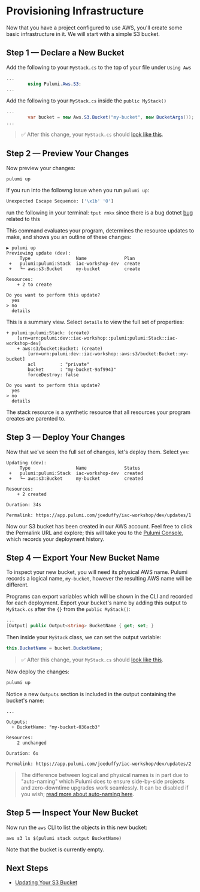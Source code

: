 # Provisioning Infrastructure

Now that you have a project configured to use AWS, you'll create some basic infrastructure in it. We will start with a simple S3 bucket.

## Step 1 &mdash; Declare a New Bucket

Add the following to your `MyStack.cs` to the top of your file under `Using Aws`
```csharp
...
		using Pulumi.Aws.S3;
...
```

Add the following to your `MyStack.cs` inside the `public MyStack()`

```csharp
...
		var bucket = new Aws.S3.Bucket("my-bucket", new BucketArgs());
...
```

> :white_check_mark: After this change, your `MyStack.cs` should [look like this](./code/03-provisioning-infrastructure/step1.cs).

## Step 2 &mdash; Preview Your Changes

Now preview your changes:

```
pulumi up
```

If you run into the followng issue when you run `pulumi up`: 

```bash
Unexpected Escape Sequence: ['\x1b' 'O']
```

run the following in your terminal:
`tput rmkx`
since there is a bug dotnet [bug](https://github.com/dotnet/sdk/issues/15243) related to this 

This command evaluates your program, determines the resource updates to make, and shows you an outline of these changes:

```
▶ pulumi up
Previewing update (dev):
     Type                 Name              Plan
 +   pulumi:pulumi:Stack  iac-workshop-dev  create
 +   └─ aws:s3:Bucket     my-bucket         create

Resources:
    + 2 to create

Do you want to perform this update?
  yes
> no
  details
```

This is a summary view. Select `details` to view the full set of properties:

```
+ pulumi:pulumi:Stack: (create)
    [urn=urn:pulumi:dev::iac-workshop::pulumi:pulumi:Stack::iac-workshop-dev]
    + aws:s3/bucket:Bucket: (create)
        [urn=urn:pulumi:dev::iac-workshop::aws:s3/bucket:Bucket::my-bucket]
        acl         : "private"
        bucket      : "my-bucket-9af9943"
        forceDestroy: false

Do you want to perform this update?
  yes
> no
  details
```

The stack resource is a synthetic resource that all resources your program creates are parented to.

## Step 3 &mdash; Deploy Your Changes

Now that we've seen the full set of changes, let's deploy them. Select `yes`:

```
Updating (dev):
     Type                 Name              Status
 +   pulumi:pulumi:Stack  iac-workshop-dev  created
 +   └─ aws:s3:Bucket     my-bucket         created

Resources:
    + 2 created

Duration: 34s

Permalink: https://app.pulumi.com/joeduffy/iac-workshop/dev/updates/1
```

Now our S3 bucket has been created in our AWS account. Feel free to click the Permalink URL and explore; this will take 
you to the [Pulumi Console](https://www.pulumi.com/docs/intro/console/), which records your deployment history.

## Step 4 &mdash; Export Your New Bucket Name

To inspect your new bucket, you will need its physical AWS name. Pulumi records a logical name, `my-bucket`, however the resulting AWS name will be different.

Programs can export variables which will be shown in the CLI and recorded for each deployment. Export your bucket's name by adding this output to `MyStack.cs` after the `{}` from the `public MyStack()`:

```csharp
...
[Output] public Output<string> BucketName { get; set; }
```

Then inside your `MyStack` class, we can set the output variable:

```csharp
this.BucketName = bucket.BucketName;
```

> :white_check_mark: After this change, your `MyStack.cs` should [look like this](./code/03-provisioning-infrastructure/step4.cs).

Now deploy the changes:

```bash
pulumi up
```

Notice a new `Outputs` section is included in the output containing the bucket's name:

```
...

Outputs:
  + BucketName: "my-bucket-036acb3"

Resources:
    2 unchanged

Duration: 6s

Permalink: https://app.pulumi.com/joeduffy/iac-workshop/dev/updates/2
```

> The difference between logical and physical names is in part due to "auto-naming" which Pulumi does to ensure side-by-side 
>projects and zero-downtime upgrades work seamlessly. It can be disabled if you wish; [read more about auto-naming here](https://www.pulumi.com/docs/intro/concepts/programming-model/#autonaming).

## Step 5 &mdash; Inspect Your New Bucket

Now run the `aws` CLI to list the objects in this new bucket:

```
aws s3 ls $(pulumi stack output BucketName)
```

Note that the bucket is currently empty.

## Next Steps

* [Updating Your S3 Bucket](./04-updating-your-infrastructure.md)
